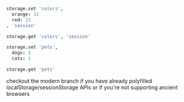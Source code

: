 ```coffeescript
storage.set 'colors',
  orange: 11
  red: 13
, 'session'

storage.get 'colors', 'session'

storage.set 'pets',
  dogs: 3
  cats: 1

storage.get 'pets'
```

checkout the modern branch if you have already polyfilled localStorage/sessionStorage APIs or if you're not supporting ancient browsers